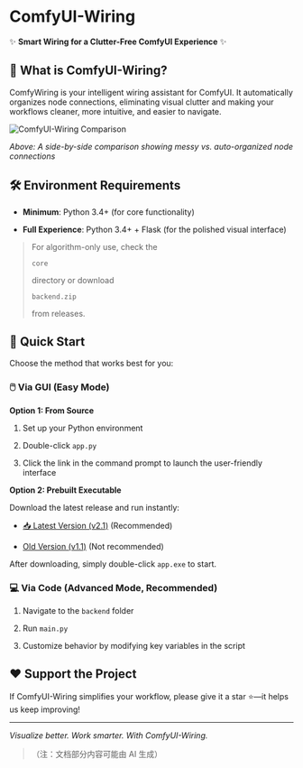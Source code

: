 # ComfyUI-Wiring

✨ **Smart Wiring for a Clutter-Free ComfyUI Experience** ✨

## 🌟 What is ComfyUI-Wiring?

ComfyWiring is your intelligent wiring assistant for ComfyUI. It automatically organizes node connections, eliminating visual clutter and making your workflows cleaner, more intuitive, and easier to navigate.



![ComfyUI-Wiring Comparison](https://github.com/user-attachments/assets/db223461-9ab2-4cf4-8135-4ea520747236)

*Above: A side-by-side comparison showing messy vs. auto-organized node connections*

## 🛠️ Environment Requirements



*   **Minimum**: Python 3.4+ (for core functionality)

*   **Full Experience**: Python 3.4+ + Flask (for the polished visual interface)

> For algorithm-only use, check the 
>
> `core`
>
>  directory or download 
>
> `backend.zip`
>
>  from releases.

## 🚀 Quick Start

Choose the method that works best for you:

### 🖱️ Via GUI (Easy Mode)

**Option 1: From Source**



1.  Set up your Python environment

2.  Double-click `app.py`

3.  Click the link in the command prompt to launch the user-friendly interface

**Option 2: Prebuilt Executable**

Download the latest release and run instantly:



*   [📥 Latest Version (v2.1)](https://github.com/Just-A-Freshman/ComfyUI-Wiring/releases/download/source_code/dist2.1.zip) (Recommended)

*   [Old Version (v1.1)](https://github.com/Just-A-Freshman/ComfyUI-Wiring/releases/download/source_code/dist1.1.zip) (Not recommended)

After downloading, simply double-click `app.exe` to start.

### 💻 Via Code (Advanced Mode, Recommended)



1.  Navigate to the `backend` folder

2.  Run `main.py`

3.  Customize behavior by modifying key variables in the script

## ❤️ Support the Project

If ComfyUI-Wiring simplifies your workflow, please give it a star ⭐—it helps us keep improving!



***

*Visualize better. Work smarter. With ComfyUI-Wiring.*

> （注：文档部分内容可能由 AI 生成）
